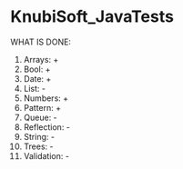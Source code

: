 # KnubiSoft_JavaTests
WHAT IS DONE:
1. Arrays: +
2. Bool: +
3. Date: +
4. List: -
5. Numbers: +
6. Pattern: +
7. Queue: -
8. Reflection: -
9. String: -
10. Trees: -
11. Validation: -
